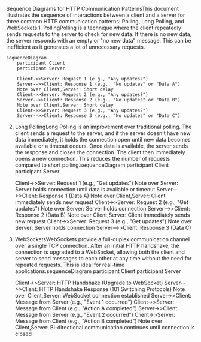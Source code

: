 Sequence Diagrams for HTTP Communication PatternsThis document illustrates the sequence of interactions between a client and a server for three common HTTP communication patterns: Polling, Long Polling, and WebSockets.1. PollingPolling is a technique where the client repeatedly sends requests to the server to check for new data. If there is no new data, the server responds with an empty or "no new data" message. This can be inefficient as it generates a lot of unnecessary requests.

```
sequenceDiagram
    participant Client
    participant Server

    Client->>Server: Request 1 (e.g., "Any updates?")
    Server-->>Client: Response 1 (e.g., "No updates" or "Data A")
    Note over Client,Server: Short delay
    Client->>Server: Request 2 (e.g., "Any updates?")
    Server-->>Client: Response 2 (e.g., "No updates" or "Data B")
    Note over Client,Server: Short delay
    Client->>Server: Request 3 (e.g., "Any updates?")
    Server-->>Client: Response 3 (e.g., "No updates" or "Data C")
```

2. Long PollingLong Polling is an improvement over traditional polling. The client sends a request to the server, and if the server doesn't have new data immediately, it holds the connection open until new data becomes available or a timeout occurs. Once data is available, the server sends the response and closes the connection. The client then immediately opens a new connection. This reduces the number of requests compared to short polling.sequenceDiagram
    participant Client
    participant Server

    Client->>Server: Request 1 (e.g., "Get updates")
    Note over Server: Server holds connection until data is available or timeout
    Server-->>Client: Response 1 (Data A)
    Note over Client,Server: Client immediately sends new request
    Client->>Server: Request 2 (e.g., "Get updates")
    Note over Server: Server holds connection
    Server-->>Client: Response 2 (Data B)
    Note over Client,Server: Client immediately sends new request
    Client->>Server: Request 3 (e.g., "Get updates")
    Note over Server: Server holds connection
    Server-->>Client: Response 3 (Data C)
3. WebSocketsWebSockets provide a full-duplex communication channel over a single TCP connection. After an initial HTTP handshake, the connection is upgraded to a WebSocket, allowing both the client and server to send messages to each other at any time without the need for repeated requests. This is ideal for real-time applications.sequenceDiagram
    participant Client
    participant Server

    Client->>Server: HTTP Handshake (Upgrade to WebSocket)
    Server-->>Client: HTTP Handshake Response (101 Switching Protocols)
    Note over Client,Server: WebSocket connection established
    Server->>Client: Message from Server (e.g., "Event 1 occurred")
    Client->>Server: Message from Client (e.g., "Action A completed")
    Server->>Client: Message from Server (e.g., "Event 2 occurred")
    Client->>Server: Message from Client (e.g., "Action B completed")
    Note over Client,Server: Bi-directional communication continues until connection is closed
